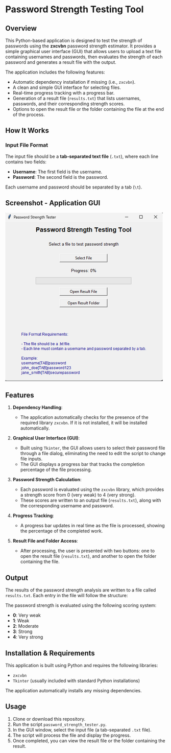 # Password Strength Testing Tool

## Overview

This Python-based application is designed to test the strength of passwords using the **zxcvbn** password strength estimator. It provides a simple graphical user interface (GUI) that allows users to upload a text file containing usernames and passwords, then evaluates the strength of each password and generates a result file with the output.

The application includes the following features:
- Automatic dependency installation if missing (i.e., `zxcvbn`).
- A clean and simple GUI interface for selecting files.
- Real-time progress tracking with a progress bar.
- Generation of a result file (`results.txt`) that lists usernames, passwords, and their corresponding strength scores.
- Options to open the result file or the folder containing the file at the end of the process.

## How It Works

### Input File Format

The input file should be a **tab-separated text file** (`.txt`), where each line contains two fields:
- **Username**: The first field is the username.
- **Password**: The second field is the password.

Each username and password should be separated by a tab (`\t`).

## Screenshot - Application GUI

![GUI](Screenshot_1.png)

## Features

1. **Dependency Handling**: 
   - The application automatically checks for the presence of the required library `zxcvbn`. If it is not installed, it will be installed automatically.
   
2. **Graphical User Interface (GUI)**:
   - Built using `Tkinter`, the GUI allows users to select their password file through a file dialog, eliminating the need to edit the script to change file inputs.
   - The GUI displays a progress bar that tracks the completion percentage of the file processing.
   
3. **Password Strength Calculation**:
   - Each password is evaluated using the `zxcvbn` library, which provides a strength score from 0 (very weak) to 4 (very strong).
   - These scores are written to an output file (`results.txt`), along with the corresponding username and password.

4. **Progress Tracking**:
   - A progress bar updates in real time as the file is processed, showing the percentage of the completed work.
   
5. **Result File and Folder Access**:
   - After processing, the user is presented with two buttons: one to open the result file (`results.txt`), and another to open the folder containing the file.

## Output

The results of the password strength analysis are written to a file called `results.txt`. Each entry in the file will follow the structure:


The password strength is evaluated using the following scoring system:
- **0**: Very weak
- **1**: Weak
- **2**: Moderate
- **3**: Strong
- **4**: Very strong

## Installation & Requirements

This application is built using Python and requires the following libraries:
- `zxcvbn`
- `Tkinter` (usually included with standard Python installations)

The application automatically installs any missing dependencies.

## Usage

1. Clone or download this repository.
2. Run the script `password_strength_tester.py`.
3. In the GUI window, select the input file (a tab-separated `.txt` file).
4. The script will process the file and display the progress.
5. Once completed, you can view the result file or the folder containing the result.
